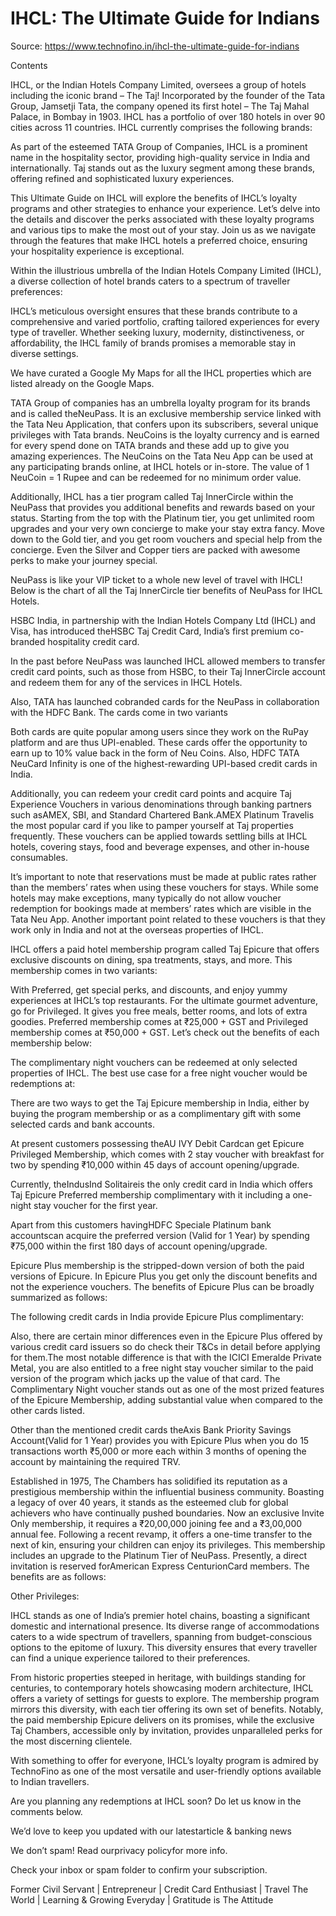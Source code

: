 # IHCL: The Ultimate Guide for Indians

Source: https://www.technofino.in/ihcl-the-ultimate-guide-for-indians

Contents

IHCL, or the Indian Hotels Company Limited, oversees a group of hotels including the iconic brand – The Taj! Incorporated by the founder of the Tata Group, Jamsetji Tata, the company opened its first hotel – The Taj Mahal Palace, in Bombay in 1903. IHCL has a portfolio of over 180 hotels in over 90 cities across 11 countries. IHCL currently comprises the following brands:

As part of the esteemed TATA Group of Companies, IHCL is a prominent name in the hospitality sector, providing high-quality service in India and internationally. Taj stands out as the luxury segment among these brands, offering refined and sophisticated luxury experiences.

This Ultimate Guide on IHCL will explore the benefits of IHCL’s loyalty programs and other strategies to enhance your experience. Let’s delve into the details and discover the perks associated with these loyalty programs and various tips to make the most out of your stay. Join us as we navigate through the features that make IHCL hotels a preferred choice, ensuring your hospitality experience is exceptional.

Within the illustrious umbrella of the Indian Hotels Company Limited (IHCL), a diverse collection of hotel brands caters to a spectrum of traveller preferences:

IHCL’s meticulous oversight ensures that these brands contribute to a comprehensive and varied portfolio, crafting tailored experiences for every type of traveller. Whether seeking luxury, modernity, distinctiveness, or affordability, the IHCL family of brands promises a memorable stay in diverse settings.

We have curated a Google My Maps for all the IHCL properties which are listed already on the Google Maps.

TATA Group of companies has an umbrella loyalty program for its brands and is called theNeuPass. It is an exclusive membership service linked with the Tata Neu Application, that confers upon its subscribers, several unique privileges with Tata brands. NeuCoins is the loyalty currency and is earned for every spend done on TATA brands and these add up to give you amazing experiences. The NeuCoins on the Tata Neu App can be used at any participating brands online, at IHCL hotels or in-store. The value of 1 NeuCoin = 1 Rupee and can be redeemed for no minimum order value.

Additionally, IHCL has a tier program called Taj InnerCircle within the NeuPass that provides you additional benefits and rewards based on your status. Starting from the top with the Platinum tier, you get unlimited room upgrades and your very own concierge to make your stay extra fancy. Move down to the Gold tier, and you get room vouchers and special help from the concierge. Even the Silver and Copper tiers are packed with awesome perks to make your journey special.

NeuPass is like your VIP ticket to a whole new level of travel with IHCL! Below is the chart of all the Taj InnerCircle tier benefits of NeuPass for IHCL Hotels.

HSBC India, in partnership with the Indian Hotels Company Ltd (IHCL) and Visa, has introduced theHSBC Taj Credit Card, India’s first premium co-branded hospitality credit card.

In the past before NeuPass was launched IHCL allowed members to transfer credit card points, such as those from HSBC, to their Taj InnerCircle account and redeem them for any of the services in IHCL Hotels.

Also, TATA has launched cobranded cards for the NeuPass in collaboration with the HDFC Bank. The cards come in two variants

Both cards are quite popular among users since they work on the RuPay platform and are thus UPI-enabled. These cards offer the opportunity to earn up to 10% value back in the form of Neu Coins. Also, HDFC TATA NeuCard Infinity is one of the highest-rewarding UPI-based credit cards in India.

Additionally, you can redeem your credit card points and acquire Taj Experience Vouchers in various denominations through banking partners such asAMEX, SBI, and Standard Chartered Bank.AMEX Platinum Travelis the most popular card if you like to pamper yourself at Taj properties frequently. These vouchers can be applied towards settling bills at IHCL hotels, covering stays, food and beverage expenses, and other in-house consumables.

It’s important to note that reservations must be made at public rates rather than the members’ rates when using these vouchers for stays. While some hotels may make exceptions, many typically do not allow voucher redemption for bookings made at members’ rates which are visible in the Tata Neu App. Another important point related to these vouchers is that they work only in India and not at the overseas properties of IHCL.

IHCL offers a paid hotel membership program called Taj Epicure that offers exclusive discounts on dining, spa treatments, stays, and more. This membership comes in two variants:

With Preferred, get special perks, and discounts, and enjoy yummy experiences at IHCL’s top restaurants. For the ultimate gourmet adventure, go for Privileged. It gives you free meals, better rooms, and lots of extra goodies. Preferred membership comes at ₹25,000 + GST and Privileged membership comes at ₹50,000 + GST. Let’s check out the benefits of each membership below:

The complimentary night vouchers can be redeemed at only selected properties of IHCL. The best use case for a free night voucher would be redemptions at:

There are two ways to get the Taj Epicure membership in India, either by buying the program membership or as a complimentary gift with some selected cards and bank accounts.

At present customers possessing theAU IVY Debit Cardcan get Epicure Privileged Membership, which comes with 2 stay voucher with breakfast for two by spending ₹10,000 within 45 days of account opening/upgrade.

Currently, theIndusInd Solitaireis the only credit card in India which offers Taj Epicure Preferred membership complimentary with it including a one-night stay voucher for the first year.

Apart from this customers havingHDFC Speciale Platinum bank accountscan acquire the preferred version (Valid for 1 Year) by spending ₹75,000 within the first 180 days of account opening/upgrade.

Epicure Plus membership is the stripped-down version of both the paid versions of Epicure. In Epicure Plus you get only the discount benefits and not the experience vouchers. The benefits of Epicure Plus can be broadly summarized as follows:

The following credit cards in India provide Epicure Plus complimentary:

Also, there are certain minor differences even in the Epicure Plus offered by various credit card issuers so do check their T&Cs in detail before applying for them.The most notable difference is that with the ICICI Emeralde Private Metal, you are also entitled to a free night stay voucher similar to the paid version of the program which jacks up the value of that card. The Complimentary Night voucher stands out as one of the most prized features of the Epicure Membership, adding substantial value when compared to the other cards listed.

Other than the mentioned credit cards theAxis Bank Priority Savings Account(Valid for 1 Year) provides you with Epicure Plus when you do 15 transactions worth ₹5,000 or more each within 3 months of opening the account by maintaining the required TRV.

Established in 1975, The Chambers has solidified its reputation as a prestigious membership within the influential business community. Boasting a legacy of over 40 years, it stands as the esteemed club for global achievers who have continually pushed boundaries. Now an exclusive Invite Only membership, it requires a ₹20,00,000 joining fee and a ₹3,00,000 annual fee. Following a recent revamp, it offers a one-time transfer to the next of kin, ensuring your children can enjoy its privileges. This membership includes an upgrade to the Platinum Tier of NeuPass. Presently, a direct invitation is reserved forAmerican Express CenturionCard members. The benefits are as follows:

Other Privileges:

IHCL stands as one of India’s premier hotel chains, boasting a significant domestic and international presence. Its diverse range of accommodations caters to a wide spectrum of travellers, spanning from budget-conscious options to the epitome of luxury. This diversity ensures that every traveller can find a unique experience tailored to their preferences.

From historic properties steeped in heritage, with buildings standing for centuries, to contemporary hotels showcasing modern architecture, IHCL offers a variety of settings for guests to explore. The membership program mirrors this diversity, with each tier offering its own set of benefits. Notably, the paid membership Epicure delivers on its promises, while the exclusive Taj Chambers, accessible only by invitation, provides unparalleled perks for the most discerning clientele.

With something to offer for everyone, IHCL’s loyalty program is admired by TechnoFino as one of the most versatile and user-friendly options available to Indian travellers.

Are you planning any redemptions at IHCL soon? Do let us know in the comments below.

We’d love to keep you updated with our latestarticle & banking news

We don’t spam! Read ourprivacy policyfor more info.

Check your inbox or spam folder to confirm your subscription.

Former Civil Servant | Entrepreneur | Credit Card Enthusiast | Travel The World | Learning & Growing Everyday | Gratitude is The Attitude